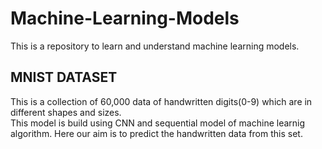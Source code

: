 # Machine-Learning-Models
This is a repository to learn and understand machine learning models.
<h2>MNIST DATASET</h2>
This is a collection of 60,000 data of handwritten digits(0-9) which are in different shapes and sizes.<br>This model is build using CNN and sequential model of machine learnig algorithm. Here our aim is to predict the handwritten data from this set.
